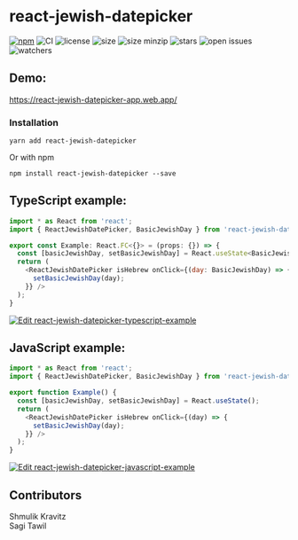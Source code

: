 # react-jewish-datepicker

[![npm](https://badgen.net/npm/v/react-jewish-datepicker)](https://www.npmjs.com/package/react-jewish-datepicker)
![CI](https://github.com/Shmulik-Kravitz/react-jewish-datepicker/workflows/CI/badge.svg?branch=master)
![license](https://badgen.net/npm/license/react-jewish-datepicker)
![size](https://badgen.net/bundlephobia/min/react-jewish-datepicker)
![size minzip](https://badgen.net/bundlephobia/minzip/react-jewish-datepicker)
![stars](https://badgen.net/github/stars/Shmulik-Kravitz/react-jewish-datepicker)
![open issues](https://badgen.net/github/open-issues/Shmulik-Kravitz/react-jewish-datepicker)
![watchers](https://badgen.net/github/watchers/Shmulik-Kravitz/react-jewish-datepicker)

## Demo:
https://react-jewish-datepicker-app.web.app/

### Installation

```console
yarn add react-jewish-datepicker
```

Or with npm
```console
npm install react-jewish-datepicker --save
```



## TypeScript example:
```js
import * as React from 'react';
import { ReactJewishDatePicker, BasicJewishDay } from 'react-jewish-datepicker';

export const Example: React.FC<{}> = (props: {}) => {
  const [basicJewishDay, setBasicJewishDay] = React.useState<BasicJewishDay>();
  return (
    <ReactJewishDatePicker isHebrew onClick={(day: BasicJewishDay) => {
      setBasicJewishDay(day);
    }} />
  );
}

```
[![Edit react-jewish-datepicker-typescript-example](https://codesandbox.io/static/img/play-codesandbox.svg)](https://codesandbox.io/s/react-jewish-datepicker-typescript-example-1myb0?fontsize=14&hidenavigation=1&theme=dark)

## JavaScript example:
```js
import * as React from 'react';
import { ReactJewishDatePicker, BasicJewishDay } from 'react-jewish-datepicker';

export function Example() {
  const [basicJewishDay, setBasicJewishDay] = React.useState();
  return (
    <ReactJewishDatePicker isHebrew onClick={(day) => {
      setBasicJewishDay(day);
    }} />
  );
}
```
[![Edit react-jewish-datepicker-javascript-example](https://codesandbox.io/static/img/play-codesandbox.svg)](https://codesandbox.io/s/pedantic-gagarin-rdeov?fontsize=14&hidenavigation=1&theme=dark)

## Contributors
<div>Shmulik Kravitz</div>
<div>Sagi Tawil</div>